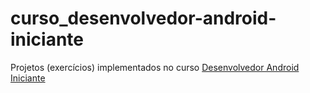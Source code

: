# curso_desenvolvedor-android-iniciante
Projetos (exercícios) implementados no curso [Desenvolvedor Android Iniciante](https://www.udemy.com/desenvolvedor-android-iniciante)
